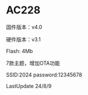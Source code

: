# AC228

固件版本：v4.0

硬件版本：v3.1

Flash: 4Mb

7款主题，增加OTA功能

SSID:2024   password:12345678

LastUpdate  24/8/9